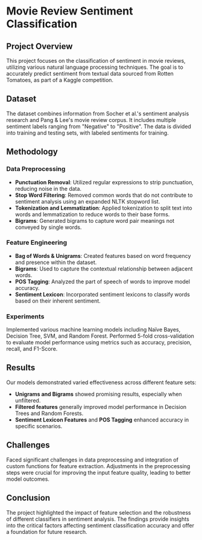 # Movie Review Sentiment Classification

## Project Overview
This project focuses on the classification of sentiment in movie reviews, utilizing various natural language processing techniques. The goal is to accurately predict sentiment from textual data sourced from Rotten Tomatoes, as part of a Kaggle competition.

## Dataset
The dataset combines information from Socher et al.'s sentiment analysis research and Pang & Lee's movie review corpus. It includes multiple sentiment labels ranging from "Negative" to "Positive". The data is divided into training and testing sets, with labeled sentiments for training.

## Methodology
### Data Preprocessing
- **Punctuation Removal**: Utilized regular expressions to strip punctuation, reducing noise in the data.
- **Stop Word Filtering**: Removed common words that do not contribute to sentiment analysis using an expanded NLTK stopword list.
- **Tokenization and Lemmatization**: Applied tokenization to split text into words and lemmatization to reduce words to their base forms.
- **Bigrams**: Generated bigrams to capture word pair meanings not conveyed by single words.

### Feature Engineering
- **Bag of Words & Unigrams**: Created features based on word frequency and presence within the dataset.
- **Bigrams**: Used to capture the contextual relationship between adjacent words.
- **POS Tagging**: Analyzed the part of speech of words to improve model accuracy.
- **Sentiment Lexicon**: Incorporated sentiment lexicons to classify words based on their inherent sentiment.

### Experiments
Implemented various machine learning models including Naïve Bayes, Decision Tree, SVM, and Random Forest. Performed 5-fold cross-validation to evaluate model performance using metrics such as accuracy, precision, recall, and F1-Score.

## Results
Our models demonstrated varied effectiveness across different feature sets:
- **Unigrams and Bigrams** showed promising results, especially when unfiltered.
- **Filtered features** generally improved model performance in Decision Trees and Random Forests.
- **Sentiment Lexicon Features** and **POS Tagging** enhanced accuracy in specific scenarios.

## Challenges
Faced significant challenges in data preprocessing and integration of custom functions for feature extraction. Adjustments in the preprocessing steps were crucial for improving the input feature quality, leading to better model outcomes.

## Conclusion
The project highlighted the impact of feature selection and the robustness of different classifiers in sentiment analysis. The findings provide insights into the critical factors affecting sentiment classification accuracy and offer a foundation for future research.

